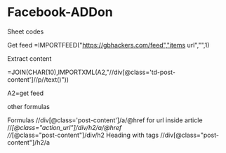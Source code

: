 # Facebook-ADDon

Sheet codes 


Get feed 
=IMPORTFEED("https://gbhackers.com/feed","items url","",1)    


Extract content 

=JOIN(CHAR(10),IMPORTXML(A2,"//div[@class='td-post-content']//p//text()"))


A2=get feed

other formulas 

Formulas 
//div[@class='post-content']/a/@href           for url inside article 
//*[@class="action_url"]/div/h2/a/@href         
//*[@class="post-content"]/div/h2              Heading with tags 
//div[@class="post-content"]/h2/a

